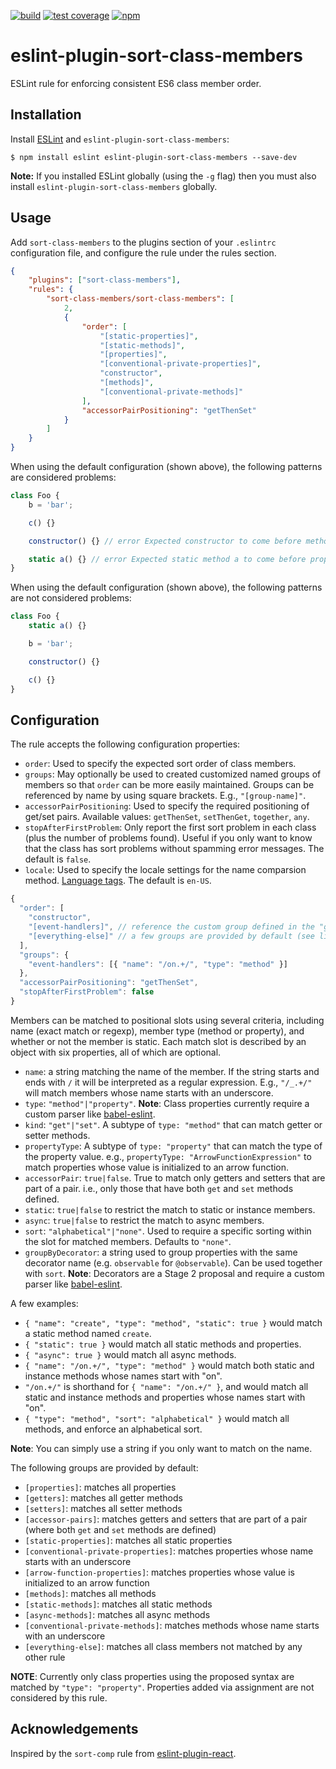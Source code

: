 [![build][ci-image]][ci-url]
[![test coverage][coveralls-image]][coveralls-url]
[![npm][npm-image]][npm-url]

# eslint-plugin-sort-class-members

ESLint rule for enforcing consistent ES6 class member order.

## Installation

Install [ESLint](http://eslint.org) and `eslint-plugin-sort-class-members`:

```
$ npm install eslint eslint-plugin-sort-class-members --save-dev
```

**Note:** If you installed ESLint globally (using the `-g` flag) then you must also install `eslint-plugin-sort-class-members` globally.

## Usage

Add `sort-class-members` to the plugins section of your `.eslintrc` configuration file, and configure the rule under the rules section.

```json
{
	"plugins": ["sort-class-members"],
	"rules": {
		"sort-class-members/sort-class-members": [
			2,
			{
				"order": [
					"[static-properties]",
					"[static-methods]",
					"[properties]",
					"[conventional-private-properties]",
					"constructor",
					"[methods]",
					"[conventional-private-methods]"
				],
				"accessorPairPositioning": "getThenSet"
			}
		]
	}
}
```

When using the default configuration (shown above), the following patterns are considered problems:

```js
class Foo {
	b = 'bar';

	c() {}

	constructor() {} // error Expected constructor to come before method c

	static a() {} // error Expected static method a to come before property b
}
```

When using the default configuration (shown above), the following patterns are not considered problems:

```js
class Foo {
	static a() {}

	b = 'bar';

	constructor() {}

	c() {}
}
```

## Configuration

The rule accepts the following configuration properties:

- `order`: Used to specify the expected sort order of class members.
- `groups`: May optionally be used to created customized named groups of members so that `order` can be more easily maintained. Groups can be referenced by name by using square brackets. E.g., `"[group-name]"`.
- `accessorPairPositioning`: Used to specify the required positioning of get/set pairs. Available values: `getThenSet`, `setThenGet`, `together`, `any`.
- `stopAfterFirstProblem`: Only report the first sort problem in each class (plus the number of problems found). Useful if you only want to know that the class has sort problems without spamming error messages. The default is `false`.
- `locale`: Used to specify the locale settings for the name comparsion method. [Language tags](https://www.techonthenet.com/js/language_tags.php). The default is `en-US`.

```js
{
  "order": [
    "constructor",
    "[event-handlers]", // reference the custom group defined in the "groups" property
    "[everything-else]" // a few groups are provided by default (see list below)
  ],
  "groups": {
    "event-handlers": [{ "name": "/on.+/", "type": "method" }]
  },
  "accessorPairPositioning": "getThenSet",
  "stopAfterFirstProblem": false
}
```

Members can be matched to positional slots using several criteria, including name (exact match or regexp), member type (method or property), and whether or not the member is static. Each match slot is described by an object with six properties, all of which are optional.

- `name`: a string matching the name of the member. If the string starts and ends with `/` it will be interpreted as a regular expression. E.g., `"/_.+/"` will match members whose name starts with an underscore.
- `type`: `"method"|"property"`. **Note**: Class properties currently require a custom parser like [babel-eslint](https://github.com/babel/babel-eslint).
- `kind`: `"get"|"set"`. A subtype of `type: "method"` that can match getter or setter methods.
- `propertyType`: A subtype of `type: "property"` that can match the type of the property value. e.g., `propertyType: "ArrowFunctionExpression"` to match properties whose value is initialized to an arrow function.
- `accessorPair`: `true|false`. True to match only getters and setters that are part of a pair. i.e., only those that have both `get` and `set` methods defined.
- `static`: `true|false` to restrict the match to static or instance members.
- `async`: `true|false` to restrict the match to async members.
- `sort`: `"alphabetical"|"none"`. Used to require a specific sorting within the slot for matched members. Defaults to `"none"`.
- `groupByDecorator`: a string used to group properties with the same decorator name (e.g. `observable` for `@observable`). Can be used together with `sort`. **Note**: Decorators are a Stage 2 proposal and require a custom parser like [babel-eslint](https://github.com/babel/babel-eslint).

A few examples:

- `{ "name": "create", "type": "method", "static": true }` would match a static method named `create`.
- `{ "static": true }` would match all static methods and properties.
- `{ "async": true }` would match all async methods.
- `{ "name": "/on.+/", "type": "method" }` would match both static and instance methods whose names start with "on".
- `"/on.+/"` is shorthand for `{ "name": "/on.+/" }`, and would match all static and instance methods and properties whose names start with "on".
- `{ "type": "method", "sort": "alphabetical" }` would match all methods, and enforce an alphabetical sort.

**Note**: You can simply use a string if you only want to match on the name.

The following groups are provided by default:

- `[properties]`: matches all properties
- `[getters]`: matches all getter methods
- `[setters]`: matches all setter methods
- `[accessor-pairs]`: matches getters and setters that are part of a pair (where both `get` and `set` methods are defined)
- `[static-properties]`: matches all static properties
- `[conventional-private-properties]`: matches properties whose name starts with an underscore
- `[arrow-function-properties]`: matches properties whose value is initialized to an arrow function
- `[methods]`: matches all methods
- `[static-methods]`: matches all static methods
- `[async-methods]`: matches all async methods
- `[conventional-private-methods]`: matches methods whose name starts with an underscore
- `[everything-else]`: matches all class members not matched by any other rule

**NOTE**: Currently only class properties using the proposed syntax are matched by `"type": "property"`. Properties added via assignment are not considered by this rule.

## Acknowledgements

Inspired by the `sort-comp` rule from [eslint-plugin-react](https://github.com/yannickcr/eslint-plugin-react).

[ci-image]: https://img.shields.io/github/workflow/status/bryanrsmith/eslint-plugin-sort-class-members/CI/main?style=flat-square
[ci-url]: https://github.com/bryanrsmith/eslint-plugin-sort-class-members/actions
[coveralls-image]: https://img.shields.io/coveralls/bryanrsmith/eslint-plugin-sort-class-members/main.svg?style=flat-square
[coveralls-url]: https://coveralls.io/github/bryanrsmith/eslint-plugin-sort-class-members?branch=main
[npm-image]: https://img.shields.io/npm/v/eslint-plugin-sort-class-members.svg?style=flat-square
[npm-url]: https://www.npmjs.com/package/eslint-plugin-sort-class-members
